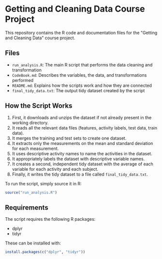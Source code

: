 # Getting and Cleaning Data Course Project

This repository contains the R code and documentation files for the "Getting and Cleaning Data" course project.

## Files

- `run_analysis.R`: The main R script that performs the data cleaning and transformation
- `CodeBook.md`: Describes the variables, the data, and transformations performed
- `README.md`: Explains how the scripts work and how they are connected
- `final_tidy_data.txt`: The output tidy dataset created by the script

## How the Script Works

1. First, it downloads and unzips the dataset if not already present in the working directory.
2. It reads all the relevant data files (features, activity labels, test data, train data).
3. It merges the training and test sets to create one dataset.
4. It extracts only the measurements on the mean and standard deviation for each measurement.
5. It uses descriptive activity names to name the activities in the dataset.
6. It appropriately labels the dataset with descriptive variable names.
7. It creates a second, independent tidy dataset with the average of each variable for each activity and each subject.
8. Finally, it writes the tidy dataset to a file called `final_tidy_data.txt`.

To run the script, simply source it in R:
```r
source("run_analysis.R")
```

## Requirements

The script requires the following R packages:
- dplyr
- tidyr

These can be installed with:
```r
install.packages(c("dplyr", "tidyr"))
```
